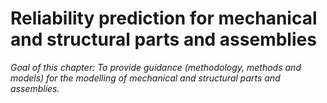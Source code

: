 # Reliability prediction for mechanical and structural parts and assemblies

_Goal of this chapter: To provide guidance (methodology, methods and models) for the modelling of mechanical and structural parts and assemblies._


